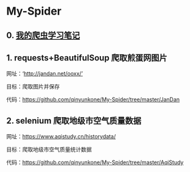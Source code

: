 # My-Spider


## 0. [我的爬虫学习笔记](https://colab.research.google.com/drive/19KheX8ihWDixIiqyHY-AvaSOF2MVZLRJ#scrollTo=TpkfiplRiEdV)


## 1. requests+BeautifulSoup 爬取煎蛋网图片

网址：‘http://jandan.net/ooxx/’

目标：爬取图片并保存

代码：https://github.com/qinyunkone/My-Spider/tree/master/JanDan


## 2. selenium 爬取地级市空气质量数据

网址：https://www.aqistudy.cn/historydata/

目标：爬取地级市空气质量统计数据

代码：https://github.com/qinyunkone/My-Spider/tree/master/AqiStudy
